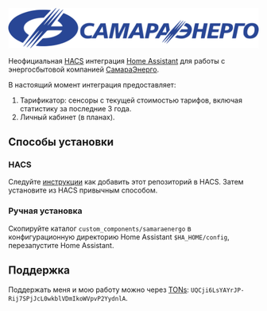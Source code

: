 ![SamaraEnergo Logo](images/logo@2x.png)

Неофициальная [HACS](https://hacs.xyz/) интеграция [Home Assistant](https://www.home-assistant.io/) для работы с энергосбытовой компанией [СамараЭнерго](https://www.samaraenergo.ru/).

В настоящий момент интеграция предоставляет:

1. Тарификатор: сенсоры с текущей стоимостью тарифов, включая статистику за последние 3 года.
2. Личный кабинет (в планах).

## Способы установки

### HACS

Следуйте [инструкции](https://hacs.xyz/docs/faq/custom_repositories/) как добавить этот репозиторий в HACS. Затем установите из HACS привычным способом.

### Ручная установка

Скопируйте каталог `custom_components/samaraenergo` в конфигурационную директорию Home Assistant `$HA_HOME/config`, перезапустите Home Assistant.

## Поддержка

Поддержать меня и мою работу можно через [TONs](https://ton.org/): `UQCji6LsYAYrJP-Rij7SPjJcL0wkblVDmIkoWVpvP2YydnlA`.
